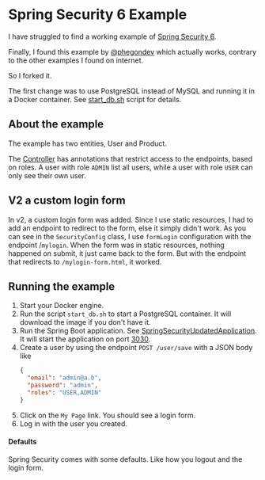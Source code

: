 # Spring Security 6 Example

I have struggled to find a working example of [Spring Security 6](https://spring.io/projects/spring-security).

Finally, I found this example by [@phegondev](https://github.com/phegondev) which actually works, contrary
to the other examples I found on internet.

So I forked it.

The first change was to use PostgreSQL instead of MySQL and running it in a Docker 
container. See [start_db.sh](start_db.sh) script for details.

## About the example

The example has two entities, User and Product. 

The [Controller](src%2Fmain%2Fjava%2Fcom%2FspringSecurityUpdated%2FspringSecurityUpdated%2Fcontroller%2FController.java)
has annotations that restrict access to the endpoints, based
on roles. A user with role `ADMIN` list all users, while a user with role 
`USER` can only see their own user.

## V2 a custom login form
In v2, a custom login form was added. Since I use static resources, I had to add an endpoint to redirect to the form, 
else it simply didn't work. As you can see in the `SecurityConfig` class, I use `formLogin` configuration with the 
endpoint /`mylogin`. When the form was in static resources, nothing happened on submit, it just came back to the form. 
But with the endpoint that redirects to `/mylogin-form.html`, it worked.

## Running the example

1. Start your Docker engine.
2. Run the script `start_db.sh` to start a PostgreSQL container. It will
download the image if you don't have it.
3. Run the Spring Boot application. See [SpringSecurityUpdatedApplication](src%2Fmain%2Fjava%2Fcom%2FspringSecurityUpdated%2FspringSecurityUpdated%2FSpringSecurityUpdatedApplication.java).
It will start the application on port [3030](http://localhost:3030).
4. Create a user by using the endpoint `POST /user/save` with a JSON body like
    ```json
    {
      "email": "admin@a.b",
      "password": "admin",
      "roles": "USER,ADMIN"
    }
    ```
5. Click on the `My Page` link. You should see a login form.
6. Log in with the user you created.

#### Defaults
Spring Security comes with some defaults. Like how you logout and the login form.
